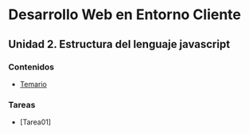 # Desarrollo Web en Entorno Cliente
## Unidad 2. Estructura del lenguaje javascript

### Contenidos
* [Temario](https://github.com/nebulavision/DAW/blob/main/DWEC/DWEC02/temario/DWEC02%20-%20Estructura%20del%20lenguaje%20javascript.pdf)

### Tareas
* [Tarea01]
